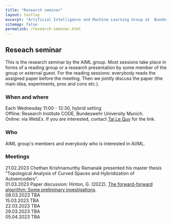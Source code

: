 ```yaml
---
title: "Research seminar"
layout: textlay
excerpt: "Artificial Intelligence and Machine Learning Group at  Bundeswehr University Munich."
sitemap: false
permalink: /research-seminar.html
---
```


## Reseach seminar
This is the research seminar by the AIML group. Most sessions take place in forms of a reading group or a research presentation by some member of the group or external guest. For the reading sessions: everybody reads the assigned paper before the meeting. Then we jointly discuss the paper (the main idea, experiments, pros and cons etc.). 


### When and where
Each Wednesday 11:00 - 12:30, hybrid setting <br>
Offline:  Research Institute CODE, Bundeswehr University Munich. <br>
Online: via WebEx. If you are interested, contact <a href="mailto:tai@l3s.de">Tai Le Quy</a> for the link.


### Who
AIML group's members and everybody who is interested in AI/ML.

### Meetings
21.02.2023 Chethan Krishnamurthy Ramanaik presented his master thesis "Topological Analysis of Curved Spaces and Hybridization of Autoencoders".<br>
01.03.2023 Paper discussion: Hinton, G. (2022). <a href="https://www.cs.toronto.edu/~hinton/FFA13.pdf">The forward-forward algorithm: Some preliminary investigations</a>.<br>
08.03.2023 TBA <br>
15.03.2023 TBA <br>
22.03.2023 TBA <br>
29.03.2023 TBA <br>
05.04.2023 TBA <br>
